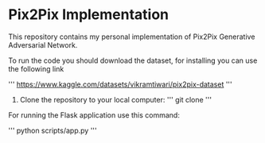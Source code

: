 # Pix2Pix Implementation

This repository contains my personal implementation of Pix2Pix Generative Adversarial Network.

To run the code you should download the dataset, for installing you can use the following link

'''
https://www.kaggle.com/datasets/vikramtiwari/pix2pix-dataset
'''

1. Clone the repository to your local computer:
'''
git clone
'''


For running the Flask application use this command:

'''
python scripts/app.py
'''
